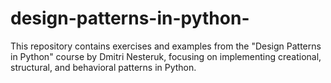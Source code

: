 # design-patterns-in-python-
This repository contains exercises and examples from the "Design Patterns in Python" course by Dmitri Nesteruk, focusing on implementing creational, structural, and behavioral patterns in Python.

